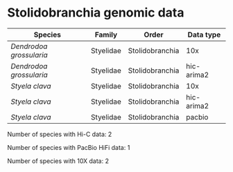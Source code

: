 # Stolidobranchia genomic data

| Species | Family | Order | Data type |
| -- | --- | --- | --- |
| *Dendrodoa grossularia* | Styelidae | Stolidobranchia | 10x |
| *Dendrodoa grossularia* | Styelidae | Stolidobranchia | hic-arima2 |
| *Styela clava* | Styelidae | Stolidobranchia | 10x |
| *Styela clava* | Styelidae | Stolidobranchia | hic-arima2 |
| *Styela clava* | Styelidae | Stolidobranchia | pacbio |

Number of species with Hi-C data: 2

Number of species with PacBio HiFi data: 1

Number of species with 10X data: 2
